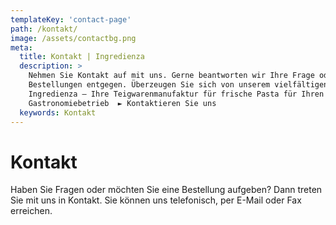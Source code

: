 ```yaml
---
templateKey: 'contact-page'
path: /kontakt/
image: /assets/contactbg.png
meta:
  title: Kontakt | Ingredienza 
  description: >
    Nehmen Sie Kontakt auf mit uns. Gerne beantworten wir Ihre Frage oder nehmen
    Bestellungen entgegen. Überzeugen Sie sich von unserem vielfältigen Angebot.
    Ingredienza – Ihre Teigwarenmanufaktur für frische Pasta für Ihren
    Gastronomiebetrieb  ► Kontaktieren Sie uns
  keywords: Kontakt 
---
```


# Kontakt

Haben Sie Fragen oder möchten Sie eine Bestellung aufgeben? Dann treten Sie mit
uns in Kontakt. Sie können uns telefonisch, per E-Mail oder Fax erreichen.

<contact></contact>
